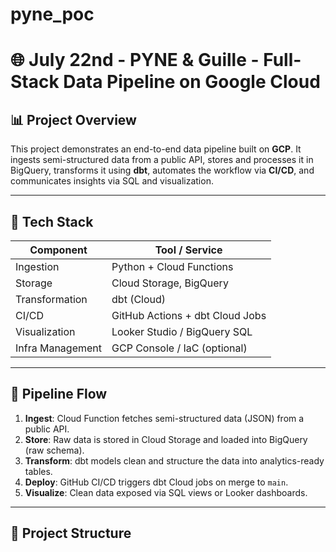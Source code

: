 # pyne_poc
# 🌐 July 22nd - PYNE & Guille - Full-Stack Data Pipeline on Google Cloud

## 📊 Project Overview

This project demonstrates an end-to-end data pipeline built on **GCP**. It ingests semi-structured data from a public API, stores and processes it in BigQuery, transforms it using **dbt**, automates the workflow via **CI/CD**, and communicates insights via SQL and visualization.

---

## 🚀 Tech Stack

| Component        | Tool / Service     |
|------------------|--------------------|
| Ingestion        | Python + Cloud Functions |
| Storage          | Cloud Storage, BigQuery |
| Transformation   | dbt (Cloud)        |
| CI/CD            | GitHub Actions + dbt Cloud Jobs |
| Visualization    | Looker Studio / BigQuery SQL |
| Infra Management | GCP Console / IaC (optional) |

---

## 🔁 Pipeline Flow

1. **Ingest**: Cloud Function fetches semi-structured data (JSON) from a public API.
2. **Store**: Raw data is stored in Cloud Storage and loaded into BigQuery (raw schema).
3. **Transform**: dbt models clean and structure the data into analytics-ready tables.
4. **Deploy**: GitHub CI/CD triggers dbt Cloud jobs on merge to `main`.
5. **Visualize**: Clean data exposed via SQL views or Looker dashboards.

---

## 📂 Project Structure

